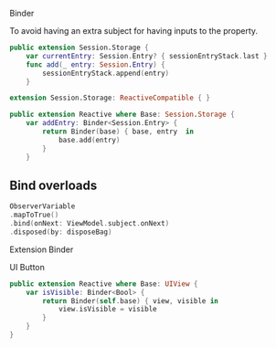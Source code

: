 Binder


To avoid having an extra subject for having inputs to the property.

```swift
public extension Session.Storage {
    var currentEntry: Session.Entry? { sessionEntryStack.last }
    func add(_ entry: Session.Entry) {
        sessionEntryStack.append(entry)
    }
```

```swift
extension Session.Storage: ReactiveCompatible { }

public extension Reactive where Base: Session.Storage {
    var addEntry: Binder<Session.Entry> {
        return Binder(base) { base, entry  in
            base.add(entry)
        }
    }
```


## Bind overloads

```swift
ObserverVariable
.mapToTrue()
.bind(onNext: ViewModel.subject.onNext)
.disposed(by: disposeBag)

```


Extension Binder

UI Button
```swift
public extension Reactive where Base: UIView {
    var isVisible: Binder<Bool> {
        return Binder(self.base) { view, visible in
            view.isVisible = visible
        }
    }
}
```